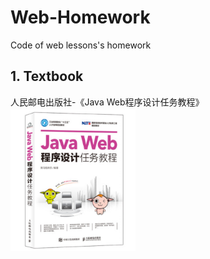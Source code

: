 # Web-Homework
Code of web lessons's homework

## 1. Textbook
人民邮电出版社-《Java Web程序设计任务教程》
<img src="https://github.com/RuYunW/Web-Homework/blob/master/Snipaste_2019-03-09_21-28-47.png" width="200"  alt="人民邮电出版社-《Java Web程序设计任务教程》"/>
